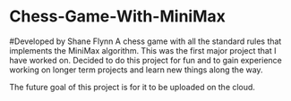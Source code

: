 ﻿# Chess-Game-With-MiniMax
#Developed by Shane Flynn
A chess game with all the standard rules that implements the MiniMax algorithm.
This was the first major project that I have worked on. Decided to do this project for fun and to gain experience working on longer term projects and learn new things along the way.

The future goal of this project is for it to be uploaded on the cloud.

